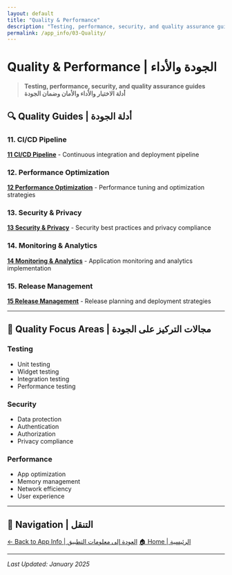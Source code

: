 ```yaml
---
layout: default
title: "Quality & Performance"
description: "Testing, performance, security, and quality assurance guides"
permalink: /app_info/03-Quality/
---
```


# Quality & Performance | الجودة والأداء

> **Testing, performance, security, and quality assurance guides**  
> **أدلة الاختبار والأداء والأمان وضمان الجودة**

## 🔍 **Quality Guides | أدلة الجودة**

### **11. CI/CD Pipeline**
**[11 CI/CD Pipeline](11-ci-cd-pipeline/)** - Continuous integration and deployment pipeline

### **12. Performance Optimization**
**[12 Performance Optimization](12-performance-optimization/)** - Performance tuning and optimization strategies

### **13. Security & Privacy**
**[13 Security & Privacy](13-security-privacy/)** - Security best practices and privacy compliance

### **14. Monitoring & Analytics**
**[14 Monitoring & Analytics](14-monitoring-analytics/)** - Application monitoring and analytics implementation

### **15. Release Management**
**[15 Release Management](15-release-management/)** - Release planning and deployment strategies

---

## 🎯 **Quality Focus Areas | مجالات التركيز على الجودة**

### **Testing**
- Unit testing
- Widget testing
- Integration testing
- Performance testing

### **Security**
- Data protection
- Authentication
- Authorization
- Privacy compliance

### **Performance**
- App optimization
- Memory management
- Network efficiency
- User experience

---

## 🔗 **Navigation | التنقل**

[← Back to App Info | العودة إلى معلومات التطبيق](../)
[🏠 Home | الرئيسية](../../)

---

*Last Updated: January 2025*
